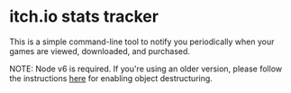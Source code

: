 # itch.io stats tracker  

This is a simple command-line tool to notify you periodically when your games are viewed, downloaded, and purchased.

NOTE: Node v6 is required. If you're using an older version, please follow the instructions [here](http://stackoverflow.com/questions/17379277/destructuring-in-node-js) for enabling object destructuring.
